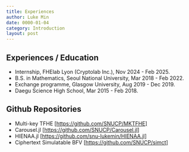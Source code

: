 ```yaml
---
title: Experiences
author: Luke Min
date: 0000-01-04
category: Introduction
layout: post
---
```


Experiences / Education
------------------------
+ Internship, FHElab Lyon (Cryptolab Inc.), Nov 2024 - Feb 2025.
+ B.S. in Mathematics, Seoul National University, Mar 2018 - Feb 2022.
+ Exchange programme, Glasgow University, Aug 2019 - Dec 2019.
+ Daegu Science High School, Mar 2015 - Feb 2018.

Github Repositories
------------------------
+ Multi-key TFHE [https://github.com/SNUCP/MKTFHE]
+ Carousel.jl [https://github.com/SNUCP/Carousel.jl]
+ HIENAA.jl [https://github.com/snu-lukemin/HIENAA.jl]
+ Ciphertext Simulatable BFV [https://github.com/SNUCP/simct]

[https://github.com/SNUCP/MKTFHE]: https://github.com/SNUCP/MKTFHE
[https://github.com/SNUCP/Carousel.jl]: https://github.com/SNUCP/Carousel.jl
[https://github.com/snu-lukemin/HIENAA.jl]: https://github.com/snu-lukemin/HIENAA.jl
[https://github.com/SNUCP/simct]: https://github.com/SNUCP/simct